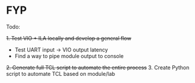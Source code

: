 # FYP

Todo:

~~1. Test VIO + ILA locally and develop a general flow~~
  - Test UART input -> VIO output latency
  - Find a way to pipe module output to console

~~2. Generate full TCL script to automate the entire process~~
3. Create Python script to automate TCL based on module/lab
